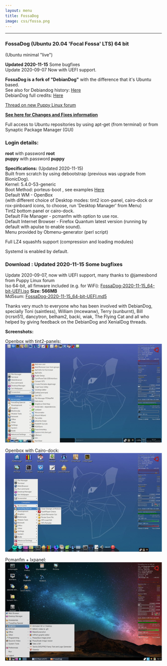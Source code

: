 ```yaml
---
layout: menu
title: FossaDog
image: css/fossa.png
---
```

---
     
### FossaDog (Ubuntu 20.04 'Focal Fossa' LTS) 64 bit        
(Ubuntu minimal "live")

**Updated 2020-11-15** Some bugfixes      
Update 2020-09-07 Now with UEFI support.           

**FossaDog is a fork of "DebianDog"** with the difference that it's Ubuntu based.   
See also for Debiandog history: [Here](https://debiandog.github.io/doglinux/zz07about.html)     
DebianDog full credits: [Here](https://github.com/DebianDog/Wheezy/blob/master/Credits.md)    

[Thread on new Puppy Linux forum](http://murga-linux.com/puppy/viewtopic.php?f=58&t=478)    

**[See here for Changes and Fixes information](http://murga-linux.com/puppy/viewtopic.php?p=2476#p2476)**     

Full access to Ubuntu repositories by using apt-get (from terminal) or from Synaptic Package Manager (GUI) 
    
### Login details:    
**root** with password **root**        
**puppy** with password **puppy**    

**Specifications:**   (Updated 2020-11-15)   
Built from scratch by using debootstrap  (previous was upgrade from BionicDog).    
Kernel: 5.4.0-53-generic    
Boot Method: porteus-boot , see examples [Here](https://github.com/DebianDog/FossaDog/raw/master/Examples-boot-codes.txt)   
Default WM - OpenBox    
(with different choice of Desktop modes: tint2 icon-panel, cairo-dock or rox-pinboard icons, to choose, run 'Desktop Manager' from Menu)    
Tint2 bottom panel or cairo-dock.       
Default File Manager - pcmanfm with option to use rox.    
Default Internet Browser - Firefox Quantum latest version (running by default with apulse to enable sound).    
Menu provided by Obmenu-generator (perl script)  

Full LZ4 squashfs support (compression and loading modules)    

Systemd is enabled by default.    

### Download : **Updated 2020-11-15** Some bugfixes    
Update 2020-09-07, now with UEFI support, many thanks to @jamesbond from Puppy Linux forum      
Iso 64-bit, all fimware included (e.g. for WiFi): [FossaDog-2020-11-15_64-bit-UEFI.iso](https://github.com/DebianDog/FossaDog/releases/download/0.1/FossaDog-2020-11-15_64-bit-UEFI.iso) **Size: 566MB**            
Md5sum: [FossaDog-2020-11-15_64-bit-UEFI.md5](https://github.com/DebianDog/FossaDog/releases/download/0.1/FossaDog-2020-11-15_64-bit-UEFI.md5)             

Thanks very much to everyone who has been involved with DebianDog, specially Toni (saintless), William (mcewanw), Terry (sunburnt), Bill (rcrsn51), dancytron, belham2, backi, wiak, The Flying Cat and all who helped by giving feedback on the DebianDog and XenialDog threads.   
    
**Screenshots:**  

Openbox with tint2-panels:  
![OpenBox](https://github.com/DebianDog/FossaDog/raw/gh-pages/fossadog-tint2.jpg)  

Openbox with Cairo-dock:  
![OpenBox](https://github.com/DebianDog/FossaDog/raw/gh-pages/fossadog-cairo-dock-roxpinb.jpg)  

Pcmanfm + lxpanel:  
![OpenBox](https://github.com/DebianDog/FossaDog/raw/gh-pages/fossadog-pcmanfm-lxpanel.png)  
